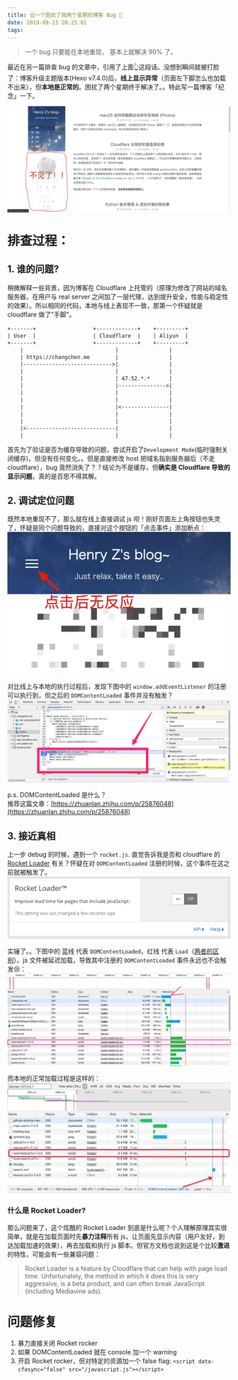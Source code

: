 ```yaml
---
title: 记一个困扰了我两个星期的博客 Bug 🤒️ 
date: 2019-09-23 20:25:01
tags:
---
```



> 一个 bug 只要能在本地重现， 基本上就解决 90% 了。

最近在另一篇排查 bug 的文章中，引用了上面👆这段话。没想到瞬间就被打脸了：博客升级主题版本(Hexo v7.4.0)后，**线上显示异常**（页面左下脚怎么也加载不出来），但**本地是正常的**。困扰了两个星期终于解决了。。特此写一篇博客「纪念」一下。

<!--more-->

![](../images/blog/190922_cloudflare_and_next_bug/15691592217110.jpg)



# 排查过程：
## 1. 谁的问题?
稍微解释一些背景，因为博客在 Cloudflare 上托管的（原理为修改了网站的域名服务器，在用户与 real server 之间加了一层代理，达到提升安全，性能与稳定性的效果）。所以相同的代码，本地与线上表现不一致，那第一个怀疑就是 cloudflare 做了"手脚"。
```
+-------+                  +-------------+    +---------+
| User  |                  | Cloudflare  |    | Aliyun  |
+-------+                  +-------------+    +---------+
    |                             |                |
    | https://changchen.me        |                |
    |---------------------------->|                |
    |                             |                |
    |                             | 47.52.*.*      |
    |                             |--------------->|
    |                             |                |
    |                             |                |
    |                             |<---------------|
    |                             |                |
    |                             |                |
    |<----------------------------|                |
    |                             |                |
```

首先为了验证是否为缓存导致的问题，尝试开启了`Development Mode`(临时强制关闭缓存)，但没有任何变化。。但是直接修改 host 把域名指到服务器后（不走 cloudflare），bug 竟然消失了？？结论为不是缓存，但**确实是 Cloudflare 导致的显示问题**，真的是百思不得其解。


## 2. 调试定位问题
既然本地重现不了，那么就在线上直接调试 js 呗！刚好页面左上角按钮也失灵了，怀疑是同个问题导致的，直接对这个按钮的「点击事件」添加断点：
![](../images/blog/190922_cloudflare_and_next_bug/15691601888251.jpg)

对比线上与本地的执行过程后，发现下图中的 `window.addEventListener` 的注册可以执行到，但之后的 `DOMContentLoaded` 事件并没有触发？
![](../images/blog/190922_cloudflare_and_next_bug/15691575296785.jpg)

p.s. DOMContentLoaded 是什么？   
推荐这篇文章：[https://zhuanlan.zhihu.com/p/25876048](https://zhuanlan.zhihu.com/p/25876048)

## 3. 接近真相
上一步 debug 的时候，遇到一个 `rocket.js`. 直觉告诉我是否和 cloudflare 的 [Rocket Loader](https://www.cloudflare.com/features-optimizer) 有关？怀疑在对 `DOMContentLoaded` 注册的时候，这个事件在这之前就被触发了。
![Enabling-Rocket-Loader-animation](../images/blog/190922_cloudflare_and_next_bug/Enabling-Rocket-Loader-animation.gif)

实锤了。。下图中的 蓝线 代表 `DOMContentLoaded`，红线 代表 `Load`（[两者的区别](https://testdrive-archive.azurewebsites.net/HTML5/DOMContentLoaded/Default.html)）。js 文件被延迟加载，导致其中注册的 `DOMContentLoaded` 事件永远也不会触发😢：
![](../images/blog/190922_cloudflare_and_next_bug/Pasted%20Graphic%204.png)

而本地的正常加载过程是这样的：
![](../images/blog/190922_cloudflare_and_next_bug/15692441554625.jpg)


### 什么是 Rocket Loader?
那么问题来了，这个炫酷的 Rocket Loader 到底是什么呢？个人理解原理其实很简单，就是在加载页面时先**暴力注释**所有 js，让页面先显示内容（用户友好，到达加载加速的效果），再去加载和执行 js 脚本。但官方文档也说到这是个比较**激进**的特性，可能会有一些兼容问题：

> Rocket Loader is a feature by Cloudflare that can help with page load time. Unfortunately, the method in which it does this is very aggressive, is a beta product, and can often break JavaScript (including Mediavine ads).

# 问题修复
1. 暴力直接关闭 Rocket rocker
2. 如果 DOMContentLoaded 就在 console 加一个 warning
3. 开启 Rocket rocker，但对特定的资源加一个 false flag: `<script data-cfasync="false" src="/javascript.js"></script>`












